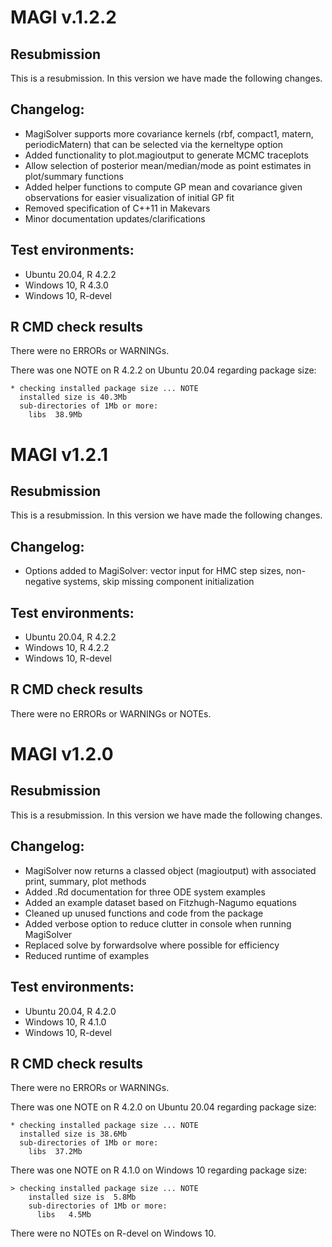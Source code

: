 # MAGI v.1.2.2

## Resubmission
This is a resubmission. In this version we have made the following changes.

## Changelog:
* MagiSolver supports more covariance kernels (rbf, compact1, matern, periodicMatern) that can be selected via the kerneltype option
* Added functionality to plot.magioutput to generate MCMC traceplots
* Allow selection of posterior mean/median/mode as point estimates in plot/summary functions
* Added helper functions to compute GP mean and covariance given observations for easier visualization of initial GP fit
* Removed specification of C++11 in Makevars
* Minor documentation updates/clarifications

## Test environments:
* Ubuntu 20.04, R 4.2.2
* Windows 10, R 4.3.0
* Windows 10, R-devel

## R CMD check results
There were no ERRORs or WARNINGs.

There was one NOTE on R 4.2.2 on Ubuntu 20.04 regarding package size:
```
* checking installed package size ... NOTE
  installed size is 40.3Mb
  sub-directories of 1Mb or more:
    libs  38.9Mb
```


# MAGI v1.2.1

## Resubmission
This is a resubmission. In this version we have made the following changes.

## Changelog:
* Options added to MagiSolver: vector input for HMC step sizes, non-negative systems, skip missing component initialization

## Test environments:
* Ubuntu 20.04, R 4.2.2
* Windows 10, R 4.2.2
* Windows 10, R-devel

## R CMD check results
There were no ERRORs or WARNINGs or NOTEs.

# MAGI v1.2.0

## Resubmission
This is a resubmission. In this version we have made the following changes.

## Changelog:
* MagiSolver now returns a classed object (magioutput) with associated print, summary, plot methods
* Added .Rd documentation for three ODE system examples
* Added an example dataset based on Fitzhugh-Nagumo equations
* Cleaned up unused functions and code from the package
* Added verbose option to reduce clutter in console when running MagiSolver
* Replaced solve by forwardsolve where possible for efficiency
* Reduced runtime of examples

## Test environments:
* Ubuntu 20.04, R 4.2.0
* Windows 10, R 4.1.0
* Windows 10, R-devel

## R CMD check results
There were no ERRORs or WARNINGs.

There was one NOTE on R 4.2.0 on Ubuntu 20.04 regarding package size:
```
* checking installed package size ... NOTE
  installed size is 38.6Mb
  sub-directories of 1Mb or more:
    libs  37.2Mb
```

There was one NOTE on R 4.1.0 on Windows 10 regarding package size:
```
> checking installed package size ... NOTE
    installed size is  5.8Mb
    sub-directories of 1Mb or more:
      libs   4.5Mb
```

There were no NOTEs on R-devel on Windows 10.

